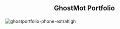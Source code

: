 ## <p align="center">GhostMot Portfolio</p>
![ghostportfolio-phone-extrahigh](https://github.com/ghostmot/ghostmot.github.io/assets/)